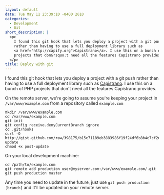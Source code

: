 ```yaml
---
layout: default
date: Tue May 11 23:39:10 -0400 2010
categories:
  - Development
  - Git
short_description: |
  <p>
    I found this git hook that lets you deploy a project with a git push
    rather than having to use a full deployment library such as
    <a href="http://capify.org">Capistrano</a>. I use this on a bunch of PHP
    projects that don&rsquo;t need all the features Capistrano provides.
  </p>
title: Deploy with git
---
```


I found this git hook that lets you deploy a project with a git push rather
than having to use a full deployment library such as [Capistrano](http://capify.org).
I use this on a bunch of PHP projects that don't need all the features Capistrano
provides.

On the remote server, we're going to assume you're keeping your project in
`/var/www/example.com` from a repository called `example.com`

    mkdir /var/www/example.com
    cd /var/www/example.com
    git init
    git config receive.denyCurrentBranch ignore
    cd .git/hooks
    curl -O http://gist.github.com/raw/398175/b15c71189eb3883986f19f24df6b8b4c7cf2d003/post-update
    chmod +x post-update

On your local development machine:

    cd /path/to/example.com
    git remote add production user@myserver.com:/var/www/example.com/.git
    git push production master

Any time you need to update in the future, just use `git push production [branch]`
and it'll be updated on your remote server.
